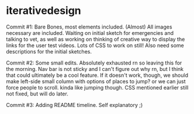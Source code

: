 # iterativedesign
Commit #1: Bare Bones, most elements included.
(Almost) All images necessary are included. Waiting on initial sketch for emergencies and talking to vet, as well as working on thinking of creative way to display the links for the user test videos. Lots of CSS to work on still! Also need some descriptions for the initial sketches.

Commit #2: Some small edits.
Absolutely exhausted rn so leaving this for the morning. Nav bar is not sticky and I can't figure out why rn, but I think that could ultimately be a cool feature. If it doesn't work, though, we should make  left-side small column with options of places to jump? or we can just force people to scroll. kinda like jumping though. CSS mentioned earlier still not fixed, but will do later.

Commit #3: Adding README timeline.
Self explanatory ;)